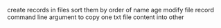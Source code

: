 
create records in files sort them by order of name age
modify file record
command line argument to copy one txt file content into other
